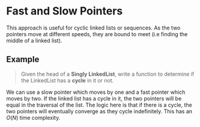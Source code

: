 # Fast and Slow Pointers
This approach is useful for cyclic linked lists or sequences. As the two pointers move at different speeds, they are bound to meet (i.e finding the middle of a linked list).

## Example
> Given the head of a **Singly LinkedList**, write a function to determine if the LinkedList has a **cycle** in it or not.

We can use a slow pointer which moves by one and a fast pointer which moves by two. If the linked list has a cycle in it, the two pointers will be equal in the traversal of the list. The logic here is that if there is a cycle, the two pointers will eventually converge as they cycle indefinitely. This has an $O(N)$ time complexity.
